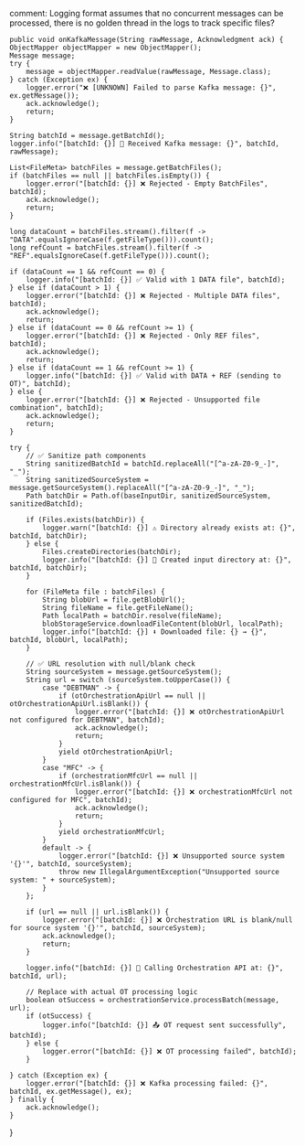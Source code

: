 comment: Logging format assumes that no concurrent messages can be processed, there is no golden thread in the logs to track specific files?


    public void onKafkaMessage(String rawMessage, Acknowledgment ack) {
    ObjectMapper objectMapper = new ObjectMapper();
    Message message;
    try {
        message = objectMapper.readValue(rawMessage, Message.class);
    } catch (Exception ex) {
        logger.error("❌ [UNKNOWN] Failed to parse Kafka message: {}", ex.getMessage());
        ack.acknowledge();
        return;
    }

    String batchId = message.getBatchId();
    logger.info("[batchId: {}] 📩 Received Kafka message: {}", batchId, rawMessage);

    List<FileMeta> batchFiles = message.getBatchFiles();
    if (batchFiles == null || batchFiles.isEmpty()) {
        logger.error("[batchId: {}] ❌ Rejected - Empty BatchFiles", batchId);
        ack.acknowledge();
        return;
    }

    long dataCount = batchFiles.stream().filter(f -> "DATA".equalsIgnoreCase(f.getFileType())).count();
    long refCount = batchFiles.stream().filter(f -> "REF".equalsIgnoreCase(f.getFileType())).count();

    if (dataCount == 1 && refCount == 0) {
        logger.info("[batchId: {}] ✅ Valid with 1 DATA file", batchId);
    } else if (dataCount > 1) {
        logger.error("[batchId: {}] ❌ Rejected - Multiple DATA files", batchId);
        ack.acknowledge();
        return;
    } else if (dataCount == 0 && refCount >= 1) {
        logger.error("[batchId: {}] ❌ Rejected - Only REF files", batchId);
        ack.acknowledge();
        return;
    } else if (dataCount == 1 && refCount >= 1) {
        logger.info("[batchId: {}] ✅ Valid with DATA + REF (sending to OT)", batchId);
    } else {
        logger.error("[batchId: {}] ❌ Rejected - Unsupported file combination", batchId);
        ack.acknowledge();
        return;
    }

    try {
        // ✅ Sanitize path components
        String sanitizedBatchId = batchId.replaceAll("[^a-zA-Z0-9_-]", "_");
        String sanitizedSourceSystem = message.getSourceSystem().replaceAll("[^a-zA-Z0-9_-]", "_");
        Path batchDir = Path.of(baseInputDir, sanitizedSourceSystem, sanitizedBatchId);

        if (Files.exists(batchDir)) {
            logger.warn("[batchId: {}] ⚠️ Directory already exists at: {}", batchId, batchDir);
        } else {
            Files.createDirectories(batchDir);
            logger.info("[batchId: {}] 📁 Created input directory at: {}", batchId, batchDir);
        }

        for (FileMeta file : batchFiles) {
            String blobUrl = file.getBlobUrl();
            String fileName = file.getFileName();
            Path localPath = batchDir.resolve(fileName);
            blobStorageService.downloadFileContent(blobUrl, localPath);
            logger.info("[batchId: {}] ⬇️ Downloaded file: {} → {}", batchId, blobUrl, localPath);
        }

        // ✅ URL resolution with null/blank check
        String sourceSystem = message.getSourceSystem();
        String url = switch (sourceSystem.toUpperCase()) {
            case "DEBTMAN" -> {
                if (otOrchestrationApiUrl == null || otOrchestrationApiUrl.isBlank()) {
                    logger.error("[batchId: {}] ❌ otOrchestrationApiUrl not configured for DEBTMAN", batchId);
                    ack.acknowledge();
                    return;
                }
                yield otOrchestrationApiUrl;
            }
            case "MFC" -> {
                if (orchestrationMfcUrl == null || orchestrationMfcUrl.isBlank()) {
                    logger.error("[batchId: {}] ❌ orchestrationMfcUrl not configured for MFC", batchId);
                    ack.acknowledge();
                    return;
                }
                yield orchestrationMfcUrl;
            }
            default -> {
                logger.error("[batchId: {}] ❌ Unsupported source system '{}'", batchId, sourceSystem);
                throw new IllegalArgumentException("Unsupported source system: " + sourceSystem);
            }
        };

        if (url == null || url.isBlank()) {
            logger.error("[batchId: {}] ❌ Orchestration URL is blank/null for source system '{}'", batchId, sourceSystem);
            ack.acknowledge();
            return;
        }

        logger.info("[batchId: {}] 🚀 Calling Orchestration API at: {}", batchId, url);

        // Replace with actual OT processing logic
        boolean otSuccess = orchestrationService.processBatch(message, url);
        if (otSuccess) {
            logger.info("[batchId: {}] 📤 OT request sent successfully", batchId);
        } else {
            logger.error("[batchId: {}] ❌ OT processing failed", batchId);
        }

    } catch (Exception ex) {
        logger.error("[batchId: {}] ❌ Kafka processing failed: {}", batchId, ex.getMessage(), ex);
    } finally {
        ack.acknowledge();
    }
}
